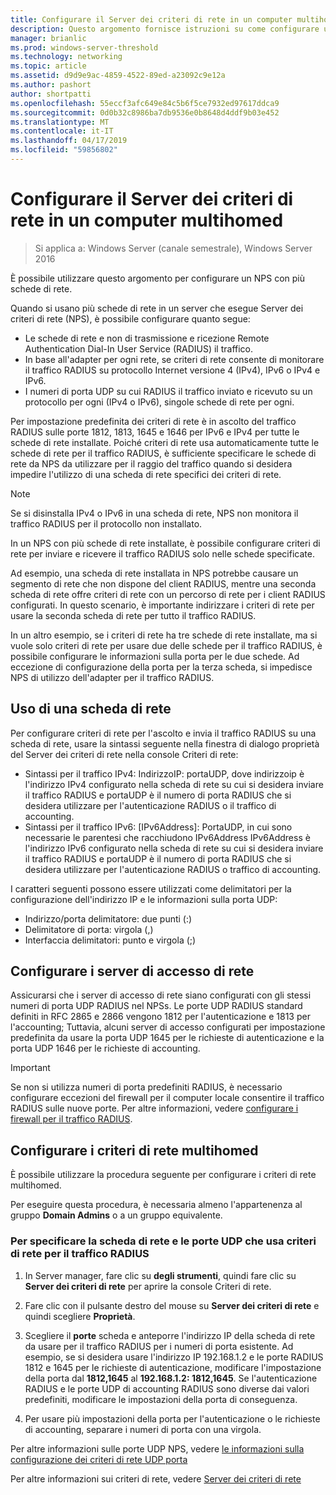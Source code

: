 ```yaml
---
title: Configurare il Server dei criteri di rete in un computer multihomed
description: Questo argomento fornisce istruzioni su come configurare un server con più schede di rete che esegue Server dei criteri di rete in Windows Server 2016.
manager: brianlic
ms.prod: windows-server-threshold
ms.technology: networking
ms.topic: article
ms.assetid: d9d9e9ac-4859-4522-89ed-a23092c9e12a
ms.author: pashort
author: shortpatti
ms.openlocfilehash: 55eccf3afc649e84c5b6f5ce7932ed97617ddca9
ms.sourcegitcommit: 0d0b32c8986ba7db9536e0b8648d4ddf9b03e452
ms.translationtype: MT
ms.contentlocale: it-IT
ms.lasthandoff: 04/17/2019
ms.locfileid: "59856802"
---
```

# <a name="configure-nps-on-a-multihomed-computer"></a>Configurare il Server dei criteri di rete in un computer multihomed

>Si applica a: Windows Server (canale semestrale), Windows Server 2016

È possibile utilizzare questo argomento per configurare un NPS con più schede di rete.

Quando si usano più schede di rete in un server che esegue Server dei criteri di rete (NPS), è possibile configurare quanto segue:

- Le schede di rete e non di trasmissione e ricezione Remote Authentication Dial-In User Service \(RADIUS\) il traffico.
- In base all'adapter per ogni rete, se criteri di rete consente di monitorare il traffico RADIUS su protocollo Internet versione 4 \(IPv4\), IPv6 o IPv4 e IPv6.
- I numeri di porta UDP su cui RADIUS il traffico inviato e ricevuto su un protocollo per ogni \(IPv4 o IPv6\), singole schede di rete per ogni.

Per impostazione predefinita dei criteri di rete è in ascolto del traffico RADIUS sulle porte 1812, 1813, 1645 e 1646 per IPv6 e IPv4 per tutte le schede di rete installate. Poiché criteri di rete usa automaticamente tutte le schede di rete per il traffico RADIUS, è sufficiente specificare le schede di rete da NPS da utilizzare per il raggio del traffico quando si desidera impedire l'utilizzo di una scheda di rete specifici dei criteri di rete.

>[!NOTE]
>Se si disinstalla IPv4 o IPv6 in una scheda di rete, NPS non monitora il traffico RADIUS per il protocollo non installato.

In un NPS con più schede di rete installate, è possibile configurare criteri di rete per inviare e ricevere il traffico RADIUS solo nelle schede specificate.

Ad esempio, una scheda di rete installata in NPS potrebbe causare un segmento di rete che non dispone del client RADIUS, mentre una seconda scheda di rete offre criteri di rete con un percorso di rete per i client RADIUS configurati. In questo scenario, è importante indirizzare i criteri di rete per usare la seconda scheda di rete per tutto il traffico RADIUS.

In un altro esempio, se i criteri di rete ha tre schede di rete installate, ma si vuole solo criteri di rete per usare due delle schede per il traffico RADIUS, è possibile configurare le informazioni sulla porta per le due schede. Ad eccezione di configurazione della porta per la terza scheda, si impedisce NPS di utilizzo dell'adapter per il traffico RADIUS.

## <a name="using-a-network-adapter"></a>Uso di una scheda di rete

Per configurare criteri di rete per l'ascolto e invia il traffico RADIUS su una scheda di rete, usare la sintassi seguente nella finestra di dialogo proprietà del Server dei criteri di rete nella console Criteri di rete:

- Sintassi per il traffico IPv4: IndirizzoIP: portaUDP, dove indirizzoip è l'indirizzo IPv4 configurato nella scheda di rete su cui si desidera inviare il traffico RADIUS e portaUDP è il numero di porta RADIUS che si desidera utilizzare per l'autenticazione RADIUS o il traffico di accounting.
- Sintassi per il traffico IPv6: [IPv6Address]: PortaUDP, in cui sono necessarie le parentesi che racchiudono IPv6Address IPv6Address è l'indirizzo IPv6 configurato nella scheda di rete su cui si desidera inviare il traffico RADIUS e portaUDP è il numero di porta RADIUS che si desidera utilizzare per l'autenticazione RADIUS o traffico di accounting.

I caratteri seguenti possono essere utilizzati come delimitatori per la configurazione dell'indirizzo IP e le informazioni sulla porta UDP:

- Indirizzo/porta delimitatore: due punti (:)
- Delimitatore di porta: virgola (,)
- Interfaccia delimitatori: punto e virgola (;)

## <a name="configuring-network-access-servers"></a>Configurare i server di accesso di rete

Assicurarsi che i server di accesso di rete siano configurati con gli stessi numeri di porta UDP RADIUS nel NPSs. Le porte UDP RADIUS standard definiti in RFC 2865 e 2866 vengono 1812 per l'autenticazione e 1813 per l'accounting; Tuttavia, alcuni server di accesso configurati per impostazione predefinita da usare la porta UDP 1645 per le richieste di autenticazione e la porta UDP 1646 per le richieste di accounting.

>[!IMPORTANT]
>Se non si utilizza numeri di porta predefiniti RADIUS, è necessario configurare eccezioni del firewall per il computer locale consentire il traffico RADIUS sulle nuove porte. Per altre informazioni, vedere [configurare i firewall per il traffico RADIUS](nps-firewalls-configure.md).

## <a name="configure-the-multihomed-nps"></a>Configurare i criteri di rete multihomed

È possibile utilizzare la procedura seguente per configurare i criteri di rete multihomed.

Per eseguire questa procedura, è necessaria almeno l'appartenenza al gruppo **Domain Admins** o a un gruppo equivalente.

### <a name="to-specify-the-network-adapter-and-udp-ports-that-nps-uses-for-radius-traffic"></a>Per specificare la scheda di rete e le porte UDP che usa criteri di rete per il traffico RADIUS

1. In Server manager, fare clic su **degli strumenti**, quindi fare clic su **Server dei criteri di rete** per aprire la console Criteri di rete.

2. Fare clic con il pulsante destro del mouse su **Server dei criteri di rete** e quindi scegliere **Proprietà**.

3. Scegliere il **porte** scheda e anteporre l'indirizzo IP della scheda di rete da usare per il traffico RADIUS per i numeri di porta esistente. Ad esempio, se si desidera usare l'indirizzo IP 192.168.1.2 e le porte RADIUS 1812 e 1645 per le richieste di autenticazione, modificare l'impostazione della porta dal **1812,1645** al **192.168.1.2: 1812,1645**. Se l'autenticazione RADIUS e le porte UDP di accounting RADIUS sono diverse dai valori predefiniti, modificare le impostazioni della porta di conseguenza.

4. Per usare più impostazioni della porta per l'autenticazione o le richieste di accounting, separare i numeri di porta con una virgola.

Per altre informazioni sulle porte UDP NPS, vedere [le informazioni sulla configurazione dei criteri di rete UDP porta](nps-udp-ports-configure.md)


Per altre informazioni sui criteri di rete, vedere [Server dei criteri di rete](nps-top.md)

